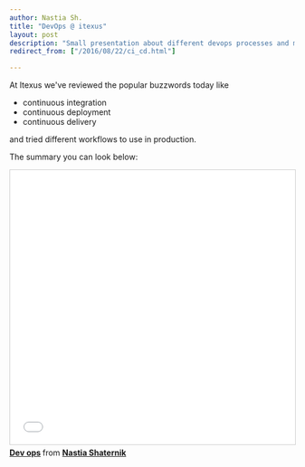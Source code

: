 ```yaml
---
author: Nastia Sh.
title: "DevOps @ itexus"
layout: post
description: "Small presentation about different devops processes and methods."
redirect_from: ["/2016/08/22/ci_cd.html"]

---
```


At Itexus we've reviewed the popular buzzwords today like

- continuous integration
- continuous deployment
- continuous delivery

and tried different workflows to use in production.

The summary you can look below:

<iframe src="//www.slideshare.net/slideshow/embed_code/key/AYKStb0uYrCpC" width="595" height="485" frameborder="0" marginwidth="0" marginheight="0" scrolling="no" style="border:1px solid #CCC; border-width:1px; margin-bottom:5px; max-width: 100%;" allowfullscreen> </iframe> <div style="margin-bottom:5px"> <strong> <a href="//www.slideshare.net/nastiashaternik/dev-ops-72234380" title="Dev ops" target="_blank">Dev ops</a> </strong> from <strong><a target="_blank" href="//www.slideshare.net/nastiashaternik">Nastia Shaternik</a></strong> </div>
